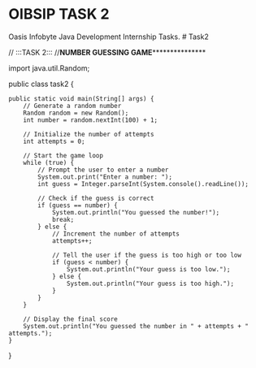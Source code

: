 # OIBSIP TASK 2
Oasis Infobyte Java Development Internship Tasks. # Task2

//                                             :::TASK 2:::
//****************************************NUMBER GUESSING GAME*******************************************************

import java.util.Random;

public class task2 {

    public static void main(String[] args) {
        // Generate a random number
        Random random = new Random();
        int number = random.nextInt(100) + 1;

        // Initialize the number of attempts
        int attempts = 0;

        // Start the game loop
        while (true) {
            // Prompt the user to enter a number
            System.out.print("Enter a number: ");
            int guess = Integer.parseInt(System.console().readLine());

            // Check if the guess is correct
            if (guess == number) {
                System.out.println("You guessed the number!");
                break;
            } else {
                // Increment the number of attempts
                attempts++;

                // Tell the user if the guess is too high or too low
                if (guess < number) {
                    System.out.println("Your guess is too low.");
                } else {
                    System.out.println("Your guess is too high.");
                }
            }
        }

        // Display the final score
        System.out.println("You guessed the number in " + attempts + " attempts.");
    }
}

